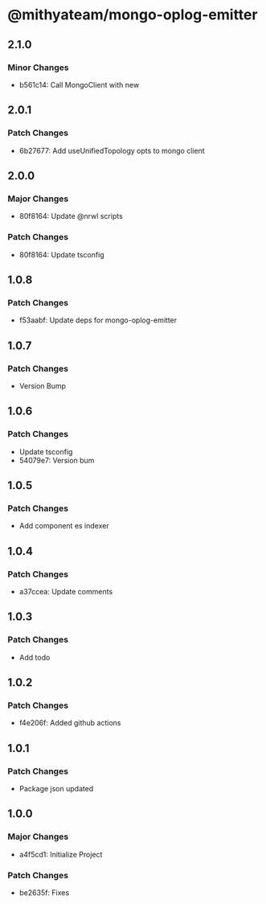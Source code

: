 # @mithyateam/mongo-oplog-emitter

## 2.1.0

### Minor Changes

- b561c14: Call MongoClient with new

## 2.0.1

### Patch Changes

- 6b27677: Add useUnifiedTopology opts to mongo client

## 2.0.0

### Major Changes

- 80f8164: Update @nrwl scripts

### Patch Changes

- 80f8164: Update tsconfig

## 1.0.8

### Patch Changes

- f53aabf: Update deps for mongo-oplog-emitter

## 1.0.7

### Patch Changes

- Version Bump

## 1.0.6

### Patch Changes

- Update tsconfig
- 54079e7: Version bum

## 1.0.5

### Patch Changes

- Add component es indexer

## 1.0.4

### Patch Changes

- a37ccea: Update comments

## 1.0.3

### Patch Changes

- Add todo

## 1.0.2

### Patch Changes

- f4e206f: Added github actions

## 1.0.1

### Patch Changes

- Package json updated

## 1.0.0

### Major Changes

- a4f5cd1: Initialize Project

### Patch Changes

- be2635f: Fixes
